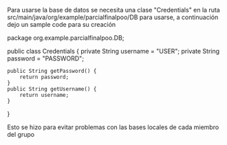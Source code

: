 Para usarse la base de datos se necesita una clase "Credentials" en la ruta src/main/java/org/example/parcialfinalpoo/DB para usarse, a continuación dejo un sample code para su creación

package org.example.parcialfinalpoo.DB;

public class Credentials {
    private String username  = "USER";
    private String password = "PASSWORD";

    public String getPassword() {
        return password;
    }
    public String getUsername() {
        return username;
    }
}

Esto se hizo para evitar problemas con las bases locales de cada miembro del grupo
